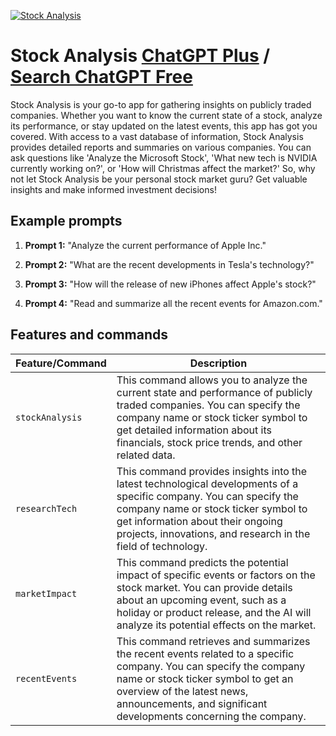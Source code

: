 
[![Stock Analysis](https://files.oaiusercontent.com/file-GXGA3V7buh3OWLbInfspoE7h?se=2123-10-16T23%3A16%3A55Z&sp=r&sv=2021-08-06&sr=b&rscc=max-age%3D31536000%2C%20immutable&rscd=attachment%3B%20filename%3D6425037c-1824-4a55-8901-72884549e505.png&sig=dkM40mX6xUaPE4gtNO8En9fmRuKQ/QSTeWncAAkBzRw%3D)](https://chat.openai.com/g/g-WqpDjaSHw-stock-analysis)

# Stock Analysis [ChatGPT Plus](https://chat.openai.com/g/g-WqpDjaSHw-stock-analysis) / [Search ChatGPT Free](https://gptcall.net/index.html#/?search=Stock%20Analysis)

Stock Analysis is your go-to app for gathering insights on publicly traded companies. Whether you want to know the current state of a stock, analyze its performance, or stay updated on the latest events, this app has got you covered. With access to a vast database of information, Stock Analysis provides detailed reports and summaries on various companies. You can ask questions like 'Analyze the Microsoft Stock', 'What new tech is NVIDIA currently working on?', or 'How will Christmas affect the market?' So, why not let Stock Analysis be your personal stock market guru? Get valuable insights and make informed investment decisions!

## Example prompts

1. **Prompt 1:** "Analyze the current performance of Apple Inc."

2. **Prompt 2:** "What are the recent developments in Tesla's technology?"

3. **Prompt 3:** "How will the release of new iPhones affect Apple's stock?"

4. **Prompt 4:** "Read and summarize all the recent events for Amazon.com."

## Features and commands

| Feature/Command | Description |
| --- | --- |
| `stockAnalysis` | This command allows you to analyze the current state and performance of publicly traded companies. You can specify the company name or stock ticker symbol to get detailed information about its financials, stock price trends, and other related data. |
| `researchTech` | This command provides insights into the latest technological developments of a specific company. You can specify the company name or stock ticker symbol to get information about their ongoing projects, innovations, and research in the field of technology. |
| `marketImpact` | This command predicts the potential impact of specific events or factors on the stock market. You can provide details about an upcoming event, such as a holiday or product release, and the AI will analyze its potential effects on the market. |
| `recentEvents` | This command retrieves and summarizes the recent events related to a specific company. You can specify the company name or stock ticker symbol to get an overview of the latest news, announcements, and significant developments concerning the company. |


